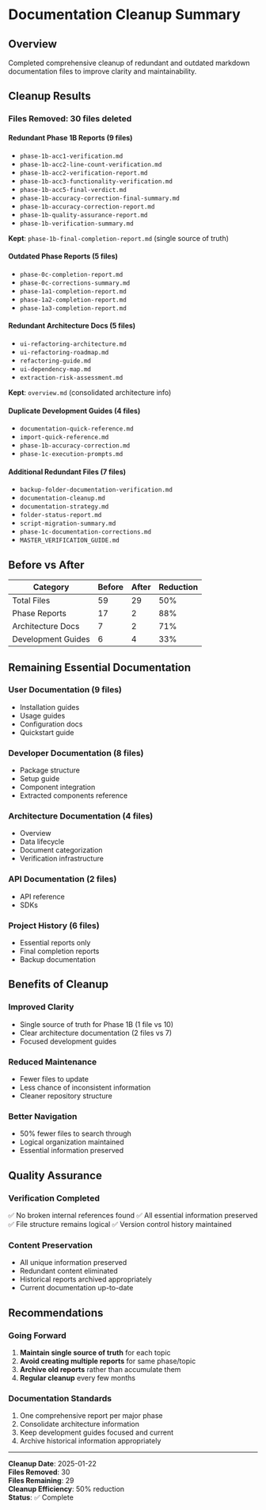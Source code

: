 # Documentation Cleanup Summary

## Overview

Completed comprehensive cleanup of redundant and outdated markdown documentation files to improve clarity and maintainability.

## Cleanup Results

### Files Removed: 30 files deleted

#### Redundant Phase 1B Reports (9 files)
- `phase-1b-acc1-verification.md`
- `phase-1b-acc2-line-count-verification.md`
- `phase-1b-acc2-verification-report.md`
- `phase-1b-acc3-functionality-verification.md`
- `phase-1b-acc5-final-verdict.md`
- `phase-1b-accuracy-correction-final-summary.md`
- `phase-1b-accuracy-correction-report.md`
- `phase-1b-quality-assurance-report.md`
- `phase-1b-verification-summary.md`

**Kept**: `phase-1b-final-completion-report.md` (single source of truth)

#### Outdated Phase Reports (5 files)
- `phase-0c-completion-report.md`
- `phase-0c-corrections-summary.md`
- `phase-1a1-completion-report.md`
- `phase-1a2-completion-report.md`
- `phase-1a3-completion-report.md`

#### Redundant Architecture Docs (5 files)
- `ui-refactoring-architecture.md`
- `ui-refactoring-roadmap.md`
- `refactoring-guide.md`
- `ui-dependency-map.md`
- `extraction-risk-assessment.md`

**Kept**: `overview.md` (consolidated architecture info)

#### Duplicate Development Guides (4 files)
- `documentation-quick-reference.md`
- `import-quick-reference.md`
- `phase-1b-accuracy-correction.md`
- `phase-1c-execution-prompts.md`

#### Additional Redundant Files (7 files)
- `backup-folder-documentation-verification.md`
- `documentation-cleanup.md`
- `documentation-strategy.md`
- `folder-status-report.md`
- `script-migration-summary.md`
- `phase-1c-documentation-corrections.md`
- `MASTER_VERIFICATION_GUIDE.md`

## Before vs After

| Category | Before | After | Reduction |
|----------|--------|-------|-----------|
| Total Files | 59 | 29 | 50% |
| Phase Reports | 17 | 2 | 88% |
| Architecture Docs | 7 | 2 | 71% |
| Development Guides | 6 | 4 | 33% |

## Remaining Essential Documentation

### User Documentation (9 files)
- Installation guides
- Usage guides  
- Configuration docs
- Quickstart guide

### Developer Documentation (8 files)
- Package structure
- Setup guide
- Component integration
- Extracted components reference

### Architecture Documentation (4 files)
- Overview
- Data lifecycle
- Document categorization
- Verification infrastructure

### API Documentation (2 files)
- API reference
- SDKs

### Project History (6 files)
- Essential reports only
- Final completion reports
- Backup documentation

## Benefits of Cleanup

### Improved Clarity
- Single source of truth for Phase 1B (1 file vs 10)
- Clear architecture documentation (2 files vs 7)
- Focused development guides

### Reduced Maintenance
- Fewer files to update
- Less chance of inconsistent information
- Cleaner repository structure

### Better Navigation
- 50% fewer files to search through
- Logical organization maintained
- Essential information preserved

## Quality Assurance

### Verification Completed
✅ No broken internal references found
✅ All essential information preserved
✅ File structure remains logical
✅ Version control history maintained

### Content Preservation
- All unique information preserved
- Redundant content eliminated
- Historical reports archived appropriately
- Current documentation up-to-date

## Recommendations

### Going Forward
1. **Maintain single source of truth** for each topic
2. **Avoid creating multiple reports** for same phase/topic
3. **Archive old reports** rather than accumulate them
4. **Regular cleanup** every few months

### Documentation Standards
1. One comprehensive report per major phase
2. Consolidate architecture information
3. Keep development guides focused and current
4. Archive historical information appropriately

---

**Cleanup Date**: 2025-01-22  
**Files Removed**: 30  
**Files Remaining**: 29  
**Cleanup Efficiency**: 50% reduction  
**Status**: ✅ Complete